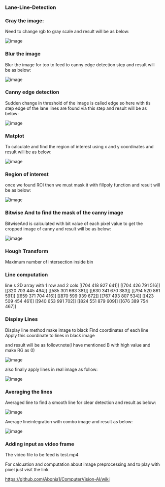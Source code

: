 ### Lane-Line-Detection

### Gray the image:
Need to change rgb to gray scale and result will be as below:

![image](https://drive.google.com/uc?export=view&id=1ROZzZ8uJ-XlI27HMeeOQv521PskbtPE9)

### Blur the image 
Blur the image for too to feed to canny edge detection step and result will be as below:

![image](https://drive.google.com/uc?export=view&id=12wfFpUb4T50Cmq8OSy-tYw2DdxX8XDyV) 

### Canny edge detection
Sudden change in threshold of the image is called edge so here with tis step edge of the lane lines are found via this step and result will be as below:

![image](https://drive.google.com/uc?export=view&id=15AVVc7RlKTNK45cwS4OA0ErrCK_DTusq)


### Matplot 
To calculate and find the region of interest using x and y coordinates and result will be as below:

![image](https://drive.google.com/uc?export=view&id=1YkR9b98xVsuHtuwZeEtwjpIElh8ZygRv)

### Region of interest

once we found ROI then we must mask it with fillpoly function and result will be as below:

![image](https://drive.google.com/uc?export=view&id=1CrO3XBOO4b8AFf30WsgDv5PM8HZKcFyU)

### Bitwise And  to find the mask of the canny image

BitwiseAnd is calculated with bit value of each pixel value to get the cropped image of canny and result will be as below:

![image](https://drive.google.com/uc?export=view&id=1kgbHIrxr_oqmcPWGNPsgVh9F3lrTTaiv)

### Hough Transform

Maximum number of intersection inside bin


### Line computation
line s 2D array with 1 row and 2 cols
[[704 418 927 641]]
[[704 426 791 516]]
[[320 703 445 494]]
[[585 301 663 381]]
[[630 341 670 383]]
[[794 520 861 591]]
[[659 371 704 416]]
[[870 599 939 672]]
[[767 493 807 534]]
[[423 509 454 461]]
[[940 653 991 702]]
[[824 551 879 609]]
[[676 389 754 467]]

### Display Lines
Display line method make image to black 
Find coordinates of each line 
Apply this coordinate to lines in black image

 and result will be as follow:note(I have mentioned B with high value and make RG as 0)
 
![image](https://drive.google.com/uc?export=view&id=1ba9wTARYmCHSLPo0LPrluW0QD0S5wJBn)
 
 also finally apply lines in real image as follow:
 
 ![image](https://drive.google.com/uc?export=view&id=1c5n6fFGTzKpwmnkZi7IzpycFj0YYu9NM)
 
 
###  Averaging  the lines

Averaged line to find a smooth line for clear detection and result as below:

![image](https://drive.google.com/uc?export=view&id=1g_YfiFAr5feZWLIM0Fjk2s4xEfyYd4C9)


Average lineintegration with combo image and result as below:

![image](https://drive.google.com/uc?export=view&id=13XY6ZMT134wwtW9ZJ3PjV9HldlJemslH)


### Adding input as video frame 

The video file to be feed is test.mp4

For calcuation and computation about image preprocessing and to play with pixel just visit the link

https://github.com/Abonia1/ComputerVision-AI/wiki


